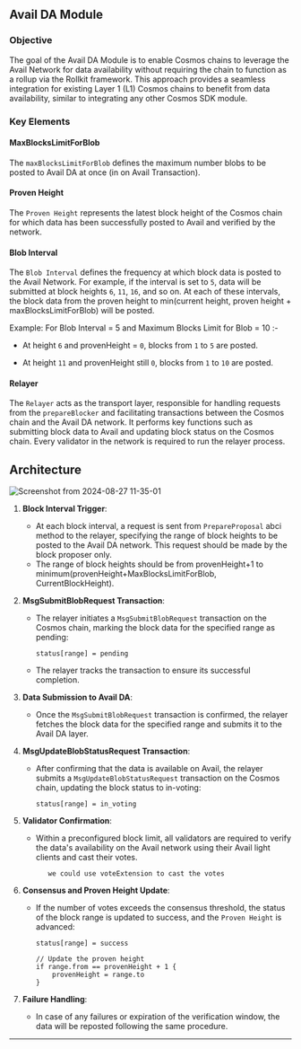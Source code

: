 ## Avail DA Module

### Objective
The goal of the Avail DA Module is to enable Cosmos chains to leverage the Avail Network for data availability without requiring the chain to function as a rollup via the Rollkit framework. This approach provides a seamless integration for existing Layer 1 (L1) Cosmos chains to benefit from data availability, similar to integrating any other Cosmos SDK module.

### Key Elements

#### MaxBlocksLimitForBlob
The `maxBlocksLimitForBlob` defines the maximum number blobs to be posted to Avail DA at once (in on Avail Transaction).

#### Proven Height
The `Proven Height` represents the latest block height of the Cosmos chain for which data has been successfully posted to Avail and verified by the network.

#### Blob Interval
The `Blob Interval` defines the frequency at which block data is posted to the Avail Network. For example, if the interval is set to `5`, data will be submitted at block heights `6`, `11`, `16`, and so on. At each of these intervals, the block data from the proven height to min(current height, proven height + maxBlocksLimitForBlob) will be posted. 

Example:
For Blob Interval = 5 and Maximum Blocks Limit for Blob = 10 :-

- At height `6` and provenHeight = `0`, blocks from `1` to `5` are posted.

- At height `11` and provenHeight still `0`, blocks from `1` to `10` are posted.

#### Relayer
The `Relayer` acts as the transport layer, responsible for handling requests from the `prepareBlocker` and facilitating transactions between the Cosmos chain and the Avail DA network. It performs key functions such as submitting block data to Avail and updating block status on the Cosmos chain. Every validator in the network is required to run the relayer process.

## Architecture

![Screenshot from 2024-08-27 11-35-01](https://github.com/user-attachments/assets/1a8657f6-4c1b-418a-8295-05c039baa6d0)


1. **Block Interval Trigger**:
   - At each block interval, a request is sent from `PrepareProposal` abci method to the relayer, specifying the range of block heights to be posted to the Avail DA network. This request should be made by the block proposer only.
   - The range of block heights should be from provenHeight+1 to minimum(provenHeight+MaxBlocksLimitForBlob, CurrentBlockHeight).

2. **MsgSubmitBlobRequest Transaction**:
   - The relayer initiates a `MsgSubmitBlobRequest` transaction on the Cosmos chain, marking the block data for the specified range as pending:
     ``` 
     status[range] = pending
     ```
   - The relayer tracks the transaction to ensure its successful completion.

3. **Data Submission to Avail DA**:
   - Once the `MsgSubmitBlobRequest` transaction is confirmed, the relayer fetches the block data for the specified range and submits it to the Avail DA layer.

4. **MsgUpdateBlobStatusRequest Transaction**:
   - After confirming that the data is available on Avail, the relayer submits a `MsgUpdateBlobStatusRequest` transaction on the Cosmos chain, updating the block status to in-voting:
     ``` 
     status[range] = in_voting
     ```

5. **Validator Confirmation**:
   - Within a preconfigured block limit, all validators are required to verify the data's availability on the Avail network using their Avail light clients and cast their votes.

            we could use voteExtension to cast the votes
        
6. **Consensus and Proven Height Update**:
   - If the number of votes exceeds the consensus threshold, the status of the block range is updated to success, and the `Proven Height` is advanced:
     ``` 
     status[range] = success
     
     // Update the proven height
     if range.from == provenHeight + 1 {
         provenHeight = range.to
     }
     ```

7. **Failure Handling**:
   - In case of any failures or expiration of the verification window, the data will be reposted following the same procedure.

---
